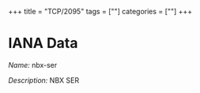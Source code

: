 +++
title = "TCP/2095"
tags = [""]
categories = [""]
+++

# IANA Data

_Name:_ nbx-ser

_Description:_ NBX SER

